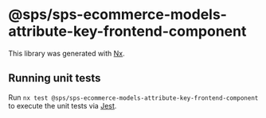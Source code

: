 # @sps/sps-ecommerce-models-attribute-key-frontend-component

This library was generated with [Nx](https://nx.dev).

## Running unit tests

Run `nx test @sps/sps-ecommerce-models-attribute-key-frontend-component` to execute the unit tests via [Jest](https://jestjs.io).
